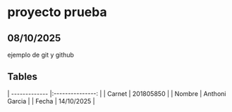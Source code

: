 # proyecto prueba
## 08/10/2025

ejemplo de git y github
## Tables


| ------------- |:---------------:   |
| Carnet        | 201805850          |
| Nombre        | Anthoni Garcia     |
| Fecha         | 14/10/2025         |